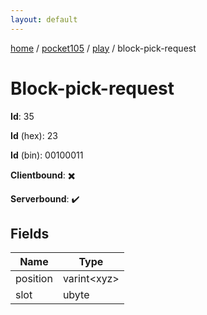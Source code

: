 ```yaml
---
layout: default
---
```


[home](/)  /  [pocket105](/protocol/pocket105)  /  [play](/protocol/pocket105/play)  /  block-pick-request

# Block-pick-request

**Id**: 35

**Id** (hex): 23

**Id** (bin): 00100011

**Clientbound**: ✖️

**Serverbound**: ✔️

## Fields

Name | Type
---|---
position | varint&lt;xyz&gt;
slot | ubyte

